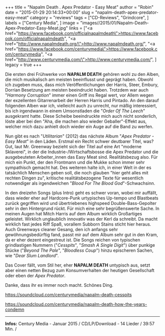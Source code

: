 +++
title = "Napalm Death . Apex Predator - Easy Meat"
author = "Robin"
date = "2015-01-29 20:14:33+00:00"
slug = "napalm-death-apex-predator-easy-meat"
category = "reviews"
tags = ["CD-Reviews", "Grindcore", ]
labels = ["Century Media", ]
image = "images//2015/01/Napalm-Death-Apex-Predator-Easy-Meat.jpg"
links = ["<a href=\"https://www.facebook.com/officialnapalmdeath\">https://www.facebook.com/officialnapalmdeath</a>", "<a href=\"http://www.napalmdeath.org/\">http://www.napalmdeath.org/</a>", "<a href=\"https://www.facebook.com/centurymedia\">https://www.facebook.com/centurymedia</a>", "<a href=\"http://www.centurymedia.com/\">http://www.centurymedia.com/</a>", ]
legacy = true
+++

Die ersten drei Frühwerke von **NAPALM DEATH** gehören wohl zu den Alben, die mich musikalisch am meisten beeinflusst und geprägt haben. Obwohl ich zugeben muss, dass mich Veröffentlichungen der Harris, Steer, Embury, Dorrian Besetzung am meisten beeindruckt haben. Trotzdem war auch "_Harmony Corruption_" immer einen Griff ins Regal wert, vor Allem wegen der exzellenten Gitarrenarbeit der Herren Harris und Pintado.
An den darauf folgenden Alben war ich, vielleicht auch zu unrecht, nur mäßig interessiert, bis ich irgendwann in einem Umsonstladen die "_Order Of The Leech_" ausgekramt hatte. Diese Scheibe beeindruckte mich auch nicht sonderlich, löste aber bei den "Aha, die machen also wieder Geballer"-Effekt aus, welcher mich dazu anhielt doch wieder ein Auge auf die Band zu werfen.

Nun gibt es nach "_Utilitarian_" (2012) das nächste Album "_Apex Predator - Easy Meat_" in den Läden. Erstmal ein Recht schwer deutbarer Titel, was?
Gut, laut Mr. Greenway bezieht sich der Titel auf eine Art "moderne Sklaverei", in der die Industrie-/Wirtschaftsbosse die Apex Predator und die ausgebeuteten Arbeiter_innen das Easy Meat sind.
Realitätsbezug also. Für mich ein Punkt, der den Frontmann und die Mukke schon immer sehr sympathisch gemacht hat. Des weiteren halte ich, in einer Welt in der es tatsächlich Menschen geben soll, die noch glauben "hier geht alles mit rechten Dingen zu", kritische realitätsbezogene Texte für wesentlich notwendiger als irgendwelchen "_Blood For The Blood God_"-Schwachsinn.

In den dreizehn Songs (plus Intro) geht es schwer voran, wobei mir auffällt, dass wieder eher auf Hardcore-Punk urtypisches Up-tempo und Blastbeats zurück gegriffen wird und übertriebenes highspeed Double-Bass-Gepolter sehr in den Hintergrund rückt. Für mich eine sehr begrüßenswerte Sache. In meinen Augen hat Mitch Harris auf dem Album wirklich Großartiges geleistet. Wirklich unglaublich innovativ was der Kerl da schreibt. Da macht wirklich fast jedes Riff Spaß, vorallem Subborn Stains sticht hier heraus.
Auch Greenways cleaner Gesang, den ich anfangs sehr gewöhnungsbedürftig fand, passt mir auf dem Album sehr gut in den Kram, da er eher dezent eingestreut ist.
Die Songs reichen von typischen grindlastigen Nummern ("_Cesspits_", "_Smash A Single Digit_") über punkige Stücke ("_Beyond The Pale_", "_Bloodless Coup_") hinzu epischeren Sachen, wie "_Dear Slum Landlord_".

Das Cover fällt, vom Stil her, eher **NAPALM DEATH** untypisch aus, setzt aber einen netten Bezug zum Konsumverhalten der heutigen Gesellschaft oder eben der _Apex Predator_.

Danke, dass ihr es immer noch macht. Schönes Ding.

https://soundcloud.com/centurymedia/napalm-death-cesspits

https://soundcloud.com/centurymedia/napalm-death-how-the-years-condemn



---
**Infos:**
Century Media - Januar 2015 / 
CD/LP/Download - 14 Lieder / 39:57 Min. / 
